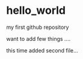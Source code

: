 # hello_world
my first github repository

want to add few things ....

this time added second file...
